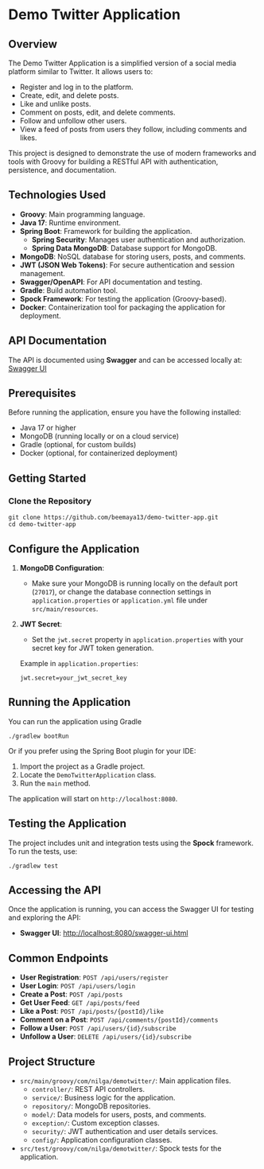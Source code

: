 # Demo Twitter Application

## Overview

The Demo Twitter Application is a simplified version of a social media platform similar to Twitter. It allows users to:
- Register and log in to the platform.
- Create, edit, and delete posts.
- Like and unlike posts.
- Comment on posts, edit, and delete comments.
- Follow and unfollow other users.
- View a feed of posts from users they follow, including comments and likes.

This project is designed to demonstrate the use of modern frameworks and tools with Groovy for building a RESTful API with authentication, persistence, and documentation.

## Technologies Used

- **Groovy**: Main programming language.
- **Java 17**: Runtime environment.
- **Spring Boot**: Framework for building the application.
    - **Spring Security**: Manages user authentication and authorization.
    - **Spring Data MongoDB**: Database support for MongoDB.
- **MongoDB**: NoSQL database for storing users, posts, and comments.
- **JWT (JSON Web Tokens)**: For secure authentication and session management.
- **Swagger/OpenAPI**: For API documentation and testing.
- **Gradle**: Build automation tool.
- **Spock Framework**: For testing the application (Groovy-based).
- **Docker**: Containerization tool for packaging the application for deployment.

## API Documentation

The API is documented using **Swagger** and can be accessed locally at:
[Swagger UI](http://localhost:8080/swagger-ui.html)

## Prerequisites

Before running the application, ensure you have the following installed:
- Java 17 or higher
- MongoDB (running locally or on a cloud service)
- Gradle (optional, for custom builds)
- Docker (optional, for containerized deployment)

## Getting Started

### Clone the Repository

```
git clone https://github.com/beemaya13/demo-twitter-app.git
cd demo-twitter-app
```
## Configure the Application

1. **MongoDB Configuration**:
    - Make sure your MongoDB is running locally on the default port (`27017`), or change the database connection settings in `application.properties` or `application.yml` file under `src/main/resources`.

2. **JWT Secret**:
    - Set the `jwt.secret` property in `application.properties` with your secret key for JWT token generation.

   Example in `application.properties`:
   ```
   jwt.secret=your_jwt_secret_key
    ```
## Running the Application

You can run the application using Gradle
```
./gradlew bootRun
```
Or if you prefer using the Spring Boot plugin for your IDE:

1. Import the project as a Gradle project.
2. Locate the `DemoTwitterApplication` class.
3. Run the `main` method.

The application will start on `http://localhost:8080`.

## Testing the Application

The project includes unit and integration tests using the **Spock** framework. To run the tests, use: 
```
./gradlew test
```

## Accessing the API

Once the application is running, you can access the Swagger UI for testing and exploring the API:

- **Swagger UI**: [http://localhost:8080/swagger-ui.html](http://localhost:8080/swagger-ui.html)

## Common Endpoints

- **User Registration**: `POST /api/users/register`
- **User Login**: `POST /api/users/login`
- **Create a Post**: `POST /api/posts`
- **Get User Feed**: `GET /api/posts/feed`
- **Like a Post**: `POST /api/posts/{postId}/like`
- **Comment on a Post**: `POST /api/comments/{postId}/comments`
- **Follow a User**: `POST /api/users/{id}/subscribe`
- **Unfollow a User**: `DELETE /api/users/{id}/subscribe`

## Project Structure

- `src/main/groovy/com/nilga/demotwitter/`: Main application files.
    - `controller/`: REST API controllers.
    - `service/`: Business logic for the application.
    - `repository/`: MongoDB repositories.
    - `model/`: Data models for users, posts, and comments.
    - `exception/`: Custom exception classes.
    - `security/`: JWT authentication and user details services.
    - `config/`: Application configuration classes.
- `src/test/groovy/com/nilga/demotwitter/`: Spock tests for the application.

